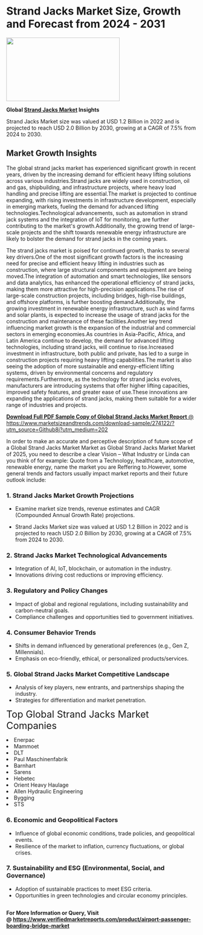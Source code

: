 <H1>Strand Jacks Market Size, Growth and Forecast from 2024 - 2031</H1><img class="aligncenter size-medium wp-image-584254" src="https://thirdeyenews.in/wp-content/uploads/2024/09/Global-Market-Research-300x168.jpeg" alt="" width="300" height="168" /><p><strong>Global&nbsp;<a href="https://www.marketsizeandtrends.com/download-sample/274122/?utm_source=Github8j?utm_medium=202">Strand Jacks Market</a> Insights</strong></p><p>Strand Jacks Market size was valued at USD 1.2 Billion in 2022 and is projected to reach USD 2.0 Billion by 2030, growing at a CAGR of 7.5% from 2024 to 2030.</p><p><h2>Market Growth Insights</h2> <p>The global strand jacks market has experienced significant growth in recent years, driven by the increasing demand for efficient heavy lifting solutions across various industries.Strand jacks are widely used in construction, oil and gas, shipbuilding, and infrastructure projects, where heavy load handling and precise lifting are essential.The market is projected to continue expanding, with rising investments in infrastructure development, especially in emerging markets, fueling the demand for advanced lifting technologies.Technological advancements, such as automation in strand jack systems and the integration of IoT for monitoring, are further contributing to the market's growth.Additionally, the growing trend of large-scale projects and the shift towards renewable energy infrastructure are likely to bolster the demand for strand jacks in the coming years.</p> <p><a href="#"></a></p> <p>The strand jacks market is poised for continued growth, thanks to several key drivers.One of the most significant growth factors is the increasing need for precise and efficient heavy lifting in industries such as construction, where large structural components and equipment are being moved.The integration of automation and smart technologies, like sensors and data analytics, has enhanced the operational efficiency of strand jacks, making them more attractive for high-precision applications.The rise of large-scale construction projects, including bridges, high-rise buildings, and offshore platforms, is further boosting demand.Additionally, the growing investment in renewable energy infrastructure, such as wind farms and solar plants, is expected to increase the usage of strand jacks for the construction and maintenance of these facilities.Another key trend influencing market growth is the expansion of the industrial and commercial sectors in emerging economies.As countries in Asia-Pacific, Africa, and Latin America continue to develop, the demand for advanced lifting technologies, including strand jacks, will continue to rise.Increased investment in infrastructure, both public and private, has led to a surge in construction projects requiring heavy lifting capabilities.The market is also seeing the adoption of more sustainable and energy-efficient lifting systems, driven by environmental concerns and regulatory requirements.Furthermore, as the technology for strand jacks evolves, manufacturers are introducing systems that offer higher lifting capacities, improved safety features, and greater ease of use.These innovations are expanding the applications of strand jacks, making them suitable for a wider range of industries and projects.</p> <p><a href="#"></p><p><span class=""><strong>Download Full PDF Sample Copy of Global Strand Jacks Market Report</strong> @ <a href="https://www.marketsizeandtrends.com/download-sample/274122/?utm_source=Github8j?utm_medium=202" target="_blank">https://www.marketsizeandtrends.com/download-sample/274122/?utm_source=Github8j?utm_medium=202</a></span></p><p>In order to make an accurate and perceptive description of future scope of a Global&nbsp;Strand Jacks Market Market as Global&nbsp;Strand Jacks Market Market of 2025, you need to describe a clear Vision &ndash; What Industry or Linda can you think of for example: Quote from a Technology, healthcare, automotive, renewable energy, name the market you are Reffering to.However, some general trends and factors usually impact market reports and their future outlook include:</p><h3>1.&nbsp;<strong>Strand Jacks Market Growth Projections</strong></h3><ul><li>Examine market size trends, revenue estimates and CAGR (Compounded Annual Growth Rate) projections.</li><li><p>Strand Jacks Market size was valued at USD 1.2 Billion in 2022 and is projected to reach USD 2.0 Billion by 2030, growing at a CAGR of 7.5% from 2024 to 2030.</p></li></ul><h3>2.&nbsp;<strong>Strand Jacks Market Technological Advancements</strong></h3><ul><li>Integration of AI, IoT, blockchain, or automation in the industry.</li><li>Innovations driving cost reductions or improving efficiency.</li></ul><h3>3.&nbsp;<strong>Regulatory and Policy Changes</strong></h3><ul><li>Impact of global and regional regulations, including sustainability and carbon-neutral goals.</li><li>Compliance challenges and opportunities tied to government initiatives.</li></ul><h3>4.&nbsp;<strong>Consumer Behavior Trends</strong></h3><ul><li>Shifts in demand influenced by generational preferences (e.g., Gen Z, Millennials).</li><li>Emphasis on eco-friendly, ethical, or personalized products/services.</li></ul><h3>5.&nbsp;<strong>Global Strand Jacks Market Competitive Landscape</strong></h3><ul><li>Analysis of key players, new entrants, and partnerships shaping the industry.</li><li>Strategies for differentiation and market penetration.</li></ul><p data-pm-slice="1 1 []"><span style="color: inherit; font-family: inherit; font-size: 25px;">Top Global Strand Jacks Market Companies</span></p><div class="" data-test-id=""><p><li>Enerpac</li><li> Mammoet</li><li> DLT</li><li> Paul Maschinenfabrik</li><li> Barnhart</li><li> Sarens</li><li> Hebetec</li><li> Orient Heavy Haulage</li><li> Allen Hydraulic Engineering</li><li> Bygging</li><li> STS</li></p></div><h3>6.&nbsp;<strong>Economic and Geopolitical Factors</strong></h3><ul><li>Influence of global economic conditions, trade policies, and geopolitical events.</li><li>Resilience of the market to inflation, currency fluctuations, or global crises.</li></ul><h3>7.&nbsp;<strong>Sustainability and ESG (Environmental, Social, and Governance)</strong></h3><ul><li>Adoption of sustainable practices to meet ESG criteria.</li><li>Opportunities in green technologies and circular economy principles.</li></ul><h2><strong style="font-size: 14px;">For More Information or Query, Visit @&nbsp;</strong><a style="background-color: #ffffff; font-size: 14px;" href="https://www.marketsizeandtrends.com/report/strand-jacks-market/" target="_blank">https://www.verifiedmarketreports.com/product/airport-passenger-boarding-bridge-market</a></h2>